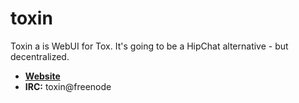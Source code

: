 # toxin

Toxin a is WebUI for Tox. It's going to be a HipChat alternative - but decentralized.

- [**Website**](http://toxin.io)
- **IRC:** toxin@freenode
